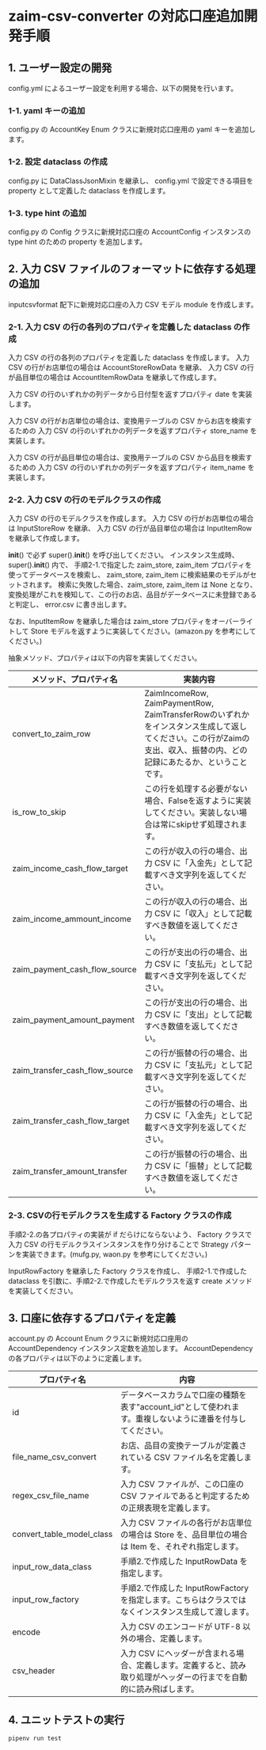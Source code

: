 # zaim-csv-converter の対応口座追加開発手順

## 1. ユーザー設定の開発
config.yml によるユーザー設定を利用する場合、以下の開発を行います。

### 1-1. yaml キーの追加
config.py の AccountKey Enum クラスに新規対応口座用の yaml キーを追加します。

### 1-2. 設定 dataclass の作成
config.py に DataClassJsonMixin を継承し、 config.yml で設定できる項目を property として定義した dataclass を作成します。

### 1-3. type hint の追加
config.py の Config クラスに新規対応口座の AccountConfig インスタンスの type hint のための property を追加します。

## 2. 入力 CSV ファイルのフォーマットに依存する処理の追加
inputcsvformat 配下に新規対応口座の入力 CSV モデル module を作成します。

### 2-1. 入力 CSV の行の各列のプロパティを定義した dataclass の作成
入力 CSV の行の各列のプロパティを定義した dataclass を作成します。
入力 CSV の行がお店単位の場合は AccountStoreRowData を継承、
入力 CSV の行が品目単位の場合は AccountItemRowData を継承して作成します。

入力 CSV の行のいずれかの列データから日付型を返すプロパティ date を実装します。

入力 CSV の行がお店単位の場合は、変換用テーブルの CSV からお店を検索するための
入力 CSV の行のいずれかの列データを返すプロパティ store_name を実装します。

入力 CSV の行が品目単位の場合は、変換用テーブルの CSV から品目を検索するための
入力 CSV の行のいずれかの列データを返すプロパティ item_name を実装します。

### 2-2. 入力 CSV の行のモデルクラスの作成
入力 CSV の行のモデルクラスを作成します。
入力 CSV の行がお店単位の場合は InputStoreRow を継承、
入力 CSV の行が品目単位の場合は InputItemRow を継承して作成します。

__init__() で必ず super().__init__() を呼び出してください。
インスタンス生成時、super().__init__() 内で、
手順2-1.で指定した zaim_store, zaim_item プロパティを使ってデータベースを検索し、
zaim_store, zaim_item に検索結果のモデルがセットされます。
検索に失敗した場合、zaim_store, zaim_item は None となり、
変換処理がこれを検知して、この行のお店、品目がデータベースに未登録であると判定し、
error.csv に書き出します。

なお、InputItemRow を継承した場合は zaim_store プロパティをオーバーライトして
Store モデルを返すように実装してください。(amazon.py を参考にしてください。)

抽象メソッド、プロパティは以下の内容を実装してください。

メソッド、プロパティ名|実装内容
---|---
convert_to_zaim_row|ZaimIncomeRow, ZaimPaymentRow, ZaimTransferRowのいずれかをインスタンス生成して返してください。この行がZaimの支出、収入、振替の内、どの記録にあたるか、ということです。
is_row_to_skip|この行を処理する必要がない場合、Falseを返すように実装してください。実装しない場合は常にskipせず処理されます。
zaim_income_cash_flow_target|この行が収入の行の場合、出力 CSV に「入金先」として記載すべき文字列を返してください。
zaim_income_ammount_income|この行が収入の行の場合、出力 CSV に「収入」として記載すべき数値を返してください。
zaim_payment_cash_flow_source|この行が支出の行の場合、出力 CSV に「支払元」として記載すべき文字列を返してください。
zaim_payment_amount_payment|この行が支出の行の場合、出力 CSV に「支出」として記載すべき数値を返してください。
zaim_transfer_cash_flow_source|この行が振替の行の場合、出力 CSV に「支払元」として記載すべき文字列を返してください。
zaim_transfer_cash_flow_target|この行が振替の行の場合、出力 CSV に「入金先」として記載すべき文字列を返してください。
zaim_transfer_amount_transfer|この行が振替の行の場合、出力 CSV に「振替」として記載すべき数値を返してください。

### 2-3. CSVの行モデルクラスを生成する Factory クラスの作成

手順2-2.の各プロパティの実装が if だらけにならないよう、
Factory クラスで入力 CSV の行モデルクラスインスタンスを作り分けることで
Strategy パターンを実装できます。(mufg.py, waon.py を参考にしてください。)

InputRowFactory を継承した Factory クラスを作成し、
手順2-1.で作成した dataclass を引数に、手順2-2.で作成したモデルクラスを返す
create メソッドを実装してください。

## 3. 口座に依存するプロパティを定義
account.py の Account Enum クラスに新規対応口座用の AccountDependency インスタンス定数を追加します。
AccountDependency の各プロパティは以下のように定義します。

プロパティ名|内容
---|---
id|データベースカラムで口座の種類を表す"account_id"として使われます。重複しないように連番を付与してください。
file_name_csv_convert|お店、品目の変換テーブルが定義されている CSV ファイル名を定義します。
regex_csv_file_name|入力 CSV ファイルが、この口座の CSV ファイルであると判定するための正規表現を定義します。
convert_table_model_class|入力 CSV ファイルの各行がお店単位の場合は Store を、品目単位の場合は Item を、それぞれ指定します。
input_row_data_class|手順2.で作成した InputRowData を指定します。
input_row_factory|手順2.で作成した InputRowFactory を指定します。こちらはクラスではなくインスタンス生成して渡します。
encode|入力 CSV のエンコードが UTF-8 以外の場合、定義します。
csv_header|入力 CSV にヘッダーが含まれる場合、定義します。定義すると、読み取り処理がヘッダーの行までを自動的に読み飛ばします。

## 4. ユニットテストの実行

```bash
pipenv run test
```
